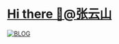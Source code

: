 
# [Hi there 👋@张云山](https://zys8119.github.io/zys8119-Demo)
<!--
- 🔭 我的技能：
- 🌱 我目前正在学习…
- 👯 我希望合作…
- 🤔 我正在寻求帮助…
- 💬 问我关于…
- 📫 如何联系我:…
- 😄 代词:…
- ⚡ 有趣的事实:…
-->
[![BLOG](https://github.com/zys8119/zys8119/assets/19203342/89d7e65f-8204-46d8-9753-4081d2016e90)](https://zys8119.github.io/zys8119-Demo)


